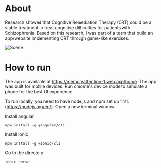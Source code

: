 # About 

Research showed that Cognitive Remediation Therapy (CRT) could be a viable treatment to treat cognitive difficulties for patients with Schizophrenia. Based on this research, I was part of a team that build an app/website implementing CRT through game-like exercises. 

![Scene](https://imgur.com/MskTFn0.png)

# How to run

The app is available at https://memoryattention-1.web.app/home. The app was built for mobile devices. Run chrome's device mode to simulate a phone for the best UI experience.

To run locally, you need to have node.js and npm set up first. (https://nodejs.org/en/). Open a new terminal window.

Install angular

```npm install -g @angular/cli```


Install ionic

```npm install -g @ionic/cli```

Go to the directory

```ionic serve```


